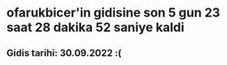 # ofarukbicer'in gidisine son 5 gun 23 saat 28 dakika 52 saniye kaldi

## Gidis tarihi: 30.09.2022 :(